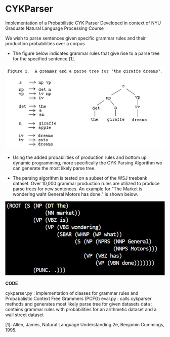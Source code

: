 # CYKParser
Implementation of a Probabilistic CYK Parser 
Developed in context of NYU Graduate Natural Language Processing Course

We wish to parse sentences given specific grammar rules and their production
probabilities over a corpus 

* The figure below indicates grammar rules that give rise to a parse tree for the
specified sentence [1]. 

![Alt text](ParseTreeExample.JPG)

* Using the added probabilities of production rules and bottom up dynamic programming, 
more specifically the CYK Parsing Algorithm we can generate the most likely parse tree.

* The parsing algorithm is tested on a subset of the WSJ treebank dataset. Over 10,000
grammar production rules are utilized to produce parse trees for new sentences. An example
for "The Market is wondering waht General Motors has done." is shown below.

![Alt text](ParsingExample.JPG)


**CODE** 

cykparser.py   : implementation of classes for grammar rules and Probabalistic Context Free Grammers (PCFG)
eval.py        : calls cykparser methods and generates most likely parse tree for given datasets
data           : contains grammar rules with probabilities for an arithmetic dataset and a wall street dataset

[1]: Allen, James, Natural Language Understanding 2e, Benjamin Cummings, 1995.

